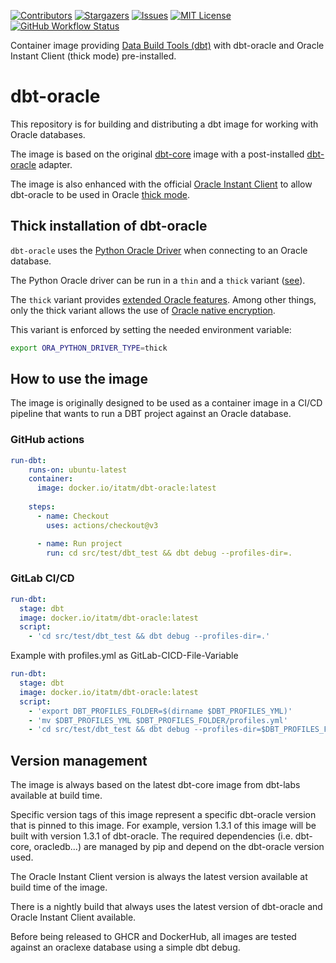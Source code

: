 <!-- PROJECT SHIELDS -->

[![Contributors][contributors-shield]][contributors-url]
[![Stargazers][stars-shield]][stars-url]
[![Issues][issues-shield]][issues-url]
[![MIT License][license-shield]][license-url]
[![GitHub Workflow Status][github-workflow-status]][github-workflow-status-url]

Container image providing [Data Build Tools (dbt)](https://www.getdbt.com/) with dbt-oracle and Oracle Instant Client (thick mode) pre-installed.

# dbt-oracle
This repository is for building and distributing a dbt image for working with Oracle databases.

The image is based on the original [dbt-core](https://github.com/dbt-labs/dbt-core) image with a post-installed [dbt-oracle](https://docs.getdbt.com/reference/warehouse-setups/oracle-setup) adapter.

The image is also enhanced with the official [Oracle Instant Client](https://www.oracle.com/database/technologies/instant-client/linux-x86-64-downloads.html) to allow dbt-oracle to be used in Oracle [thick mode](https://python-oracledb.readthedocs.io/en/latest/user_guide/initialization.html#enablingthick).


## Thick installation of dbt-oracle
`dbt-oracle` uses the [Python Oracle Driver](https://python-oracledb.readthedocs.io/en/latest/index.html) when connecting to an Oracle database.

The Python Oracle driver can be run in a `thin` and a `thick` variant ([see](https://python-oracledb.readthedocs.io/en/latest/user_guide/initialization.html#enablingthick)).

The `thick` variant provides [extended Oracle features](https://python-oracledb.readthedocs.io/en/latest/user_guide/appendix_a.html).
Among other things, only the thick variant allows the use of [Oracle native encryption](https://python-oracledb.readthedocs.io/en/latest/user_guide/appendix_b.html?highlight=native#native-network-encryption-and-checksumming).

This variant is enforced by setting the needed environment variable: 
```sh
export ORA_PYTHON_DRIVER_TYPE=thick
```

## How to use the image
The image is originally designed to be used as a container image in a CI/CD pipeline that wants to run a DBT project against an Oracle database.

### GitHub actions
```yaml
run-dbt:
    runs-on: ubuntu-latest
    container:
      image: docker.io/itatm/dbt-oracle:latest
    
    steps:
      - name: Checkout
        uses: actions/checkout@v3

      - name: Run project
        run: cd src/test/dbt_test && dbt debug --profiles-dir=.
```
### GitLab CI/CD
```yaml
run-dbt:
  stage: dbt
  image: docker.io/itatm/dbt-oracle:latest
  script:
    - 'cd src/test/dbt_test && dbt debug --profiles-dir=.'

```

Example with profiles.yml as GitLab-CICD-File-Variable

```yaml
run-dbt:
  stage: dbt
  image: docker.io/itatm/dbt-oracle:latest
  script:
    - 'export DBT_PROFILES_FOLDER=$(dirname $DBT_PROFILES_YML)'
    - 'mv $DBT_PROFILES_YML $DBT_PROFILES_FOLDER/profiles.yml'
    - 'cd src/test/dbt_test && dbt debug --profiles-dir=$DBT_PROFILES_FOLDER'
```

## Version management
The image is always based on the latest dbt-core image from dbt-labs available at build time.

Specific version tags of this image represent a specific dbt-oracle version that is pinned to this image. For example, version 1.3.1 of this image will be built with version 1.3.1 of dbt-oracle. The required dependencies (i.e. dbt-core, oracledb...) are managed by pip and depend on the dbt-oracle version used.

The Oracle Instant Client version is always the latest version available at build time of the image.

There is a nightly build that always uses the latest version of dbt-oracle and Oracle Instant Client available.

Before being released to GHCR and DockerHub, all images are tested against an oraclexe database using a simple dbt debug.

[contributors-shield]: https://img.shields.io/github/contributors/it-at-m/dbt-oracle.svg?style=for-the-badge
[contributors-url]: https://github.com/it-at-m/dbt-oracle/graphs/contributors
[forks-shield]: https://img.shields.io/github/forks/it-at-m/dbt-oracle.svg?style=for-the-badge
[forks-url]: https://github.com/it-at-m/dbt-oracle/network/members
[stars-shield]: https://img.shields.io/github/stars/it-at-m/dbt-oracle.svg?style=for-the-badge
[stars-url]: https://github.com/it-at-m/dbt-oracle/stargazers
[issues-shield]: https://img.shields.io/github/issues/it-at-m/dbt-oracle.svg?style=for-the-badge
[issues-url]: https://github.com/it-at-m/dbt-oracle/issues
[license-shield]: https://img.shields.io/github/license/it-at-m/dbt-oracle.svg?style=for-the-badge
[license-url]: https://github.com/it-at-m/dbt-oracle/blob/main/LICENSE
[github-workflow-status]: https://img.shields.io/github/actions/workflow/status/it-at-m/dbt-oracle/build.yaml?style=for-the-badge
[github-workflow-status-url]: https://github.com/it-at-m/dbt-oracle/actions/workflows/build.yaml